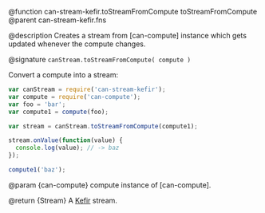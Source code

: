 @function can-stream-kefir.toStreamFromCompute toStreamFromCompute
@parent can-stream-kefir.fns


@description Creates a stream from [can-compute] instance which gets updated whenever the compute changes.

@signature `canStream.toStreamFromCompute( compute )`

  Convert a compute into a stream:

  ```js
  var canStream = require('can-stream-kefir');
  var compute = require('can-compute');
  var foo = 'bar';
  var compute1 = compute(foo);

  var stream = canStream.toStreamFromCompute(compute1);

  stream.onValue(function(value) {
    console.log(value); // -> baz
  });

  compute1('baz');
  ```

  @param {can-compute} compute instance of [can-compute].

  @return {Stream} A [Kefir](https://rpominov.github.io/kefir/) stream.
